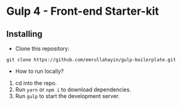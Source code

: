 # Gulp 4 - Front-end Starter-kit

## Installing

- Clone this repository:

```
git clone https://github.com/emrullahayin/gulp-boilerplate.git
```

- How to run locally?

1. cd into the repo.
2. Run `yarn` or `npm i` to download dependencies.
3. Run `gulp` to start the development server.
